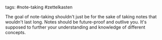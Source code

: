 tags: #note-taking #zettelkasten

The goal of note-taking shouldn't just be for the sake of taking notes that wouldn't last long. Notes should be future-proof and outlive you. It's supposed to further your understanding and knowledge of different concepts.